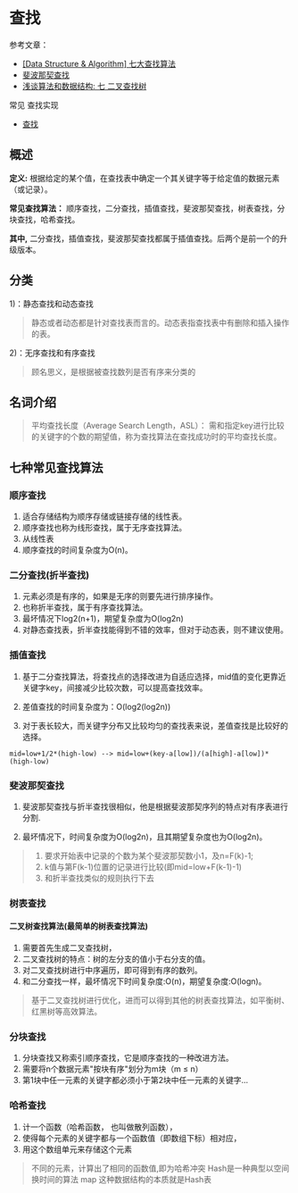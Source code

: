 # 查找

参考文章： 

- [[Data Structure & Algorithm] 七大查找算法](http://www.cnblogs.com/maybe2030/p/4715035.html)
- [斐波那契查找](http://blog.csdn.net/cdu09/article/details/23122623)
- [浅谈算法和数据结构: 七 二叉查找树](http://www.cnblogs.com/yangecnu/p/Introduce-Binary-Search-Tree.html)

常见 查找实现

- [查找](https://github.com/BoBoMEe/JavaNote/blob/master/data_structures_algorithms/src/main/java/com/bobomee/android/data_structures_algorithms/find/)

## 概述

**定义:** 根据给定的某个值，在查找表中确定一个其关键字等于给定值的数据元素（或记录）。

**常见查找算法：** 顺序查找，二分查找，插值查找，斐波那契查找，树表查找，分块查找，哈希查找。

**其中,** 二分查找，插值查找，斐波那契查找都属于插值查找。后两个是前一个的升级版本。

## 分类

1)：静态查找和动态查找
> 静态或者动态都是针对查找表而言的。动态表指查找表中有删除和插入操作的表。

2)：无序查找和有序查找
> 顾名思义，是根据被查找数列是否有序来分类的

## 名词介绍

> 平均查找长度（Average Search Length，ASL）：
需和指定key进行比较的关键字的个数的期望值，称为查找算法在查找成功时的平均查找长度。

## 七种常见查找算法

### 顺序查找 

1. 适合存储结构为顺序存储或链接存储的线性表。
2. 顺序查找也称为线形查找，属于无序查找算法。
3. 从线性表
4. 顺序查找的时间复杂度为O(n)。

### 二分查找(折半查找)

1. 元素必须是有序的，如果是无序的则要先进行排序操作。
2. 也称折半查找，属于有序查找算法。
3. 最坏情况下log2(n+1)，期望复杂度为O(log2n)
4. 对静态查找表，折半查找能得到不错的效率，但对于动态表，则不建议使用。

### 插值查找

1. 基于二分查找算法，将查找点的选择改进为自适应选择，mid值的变化更靠近关键字key，间接减少比较次数，可以提高查找效率。

2. 差值查找的时间复杂度为：O(log2(log2n))
3. 对于表长较大，而关键字分布又比较均匀的查找表来说，差值查找是比较好的选择。

```
mid=low+1/2*(high-low) --> mid=low+(key-a[low])/(a[high]-a[low])*(high-low)
```

### 斐波那契查找

1. 斐波那契查找与折半查找很相似，他是根据斐波那契序列的特点对有序表进行分割.

2. 最坏情况下，时间复杂度为O(log2n)，且其期望复杂度也为O(log2n)。

> 1. 要求开始表中记录的个数为某个斐波那契数小1，及n=F(k)-1;
> 2. k值与第F(k-1)位置的记录进行比较(即mid=low+F(k-1)-1)
> 3. 和折半查找类似的规则执行下去

### 树表查找

#### 二叉树查找算法(最简单的树表查找算法)

1. 需要首先生成二叉查找树，
2. 二叉查找树的特点：树的左分支的值小于右分支的值。
3. 对二叉查找树进行中序遍历，即可得到有序的数列。
4. 和二分查找一样，最坏情况下时间复杂度:O(n)，期望复杂度:O(logn)。

> 基于二叉查找树进行优化，进而可以得到其他的树表查找算法，如平衡树、红黑树等高效算法。

### 分块查找

1. 分块查找又称索引顺序查找，它是顺序查找的一种改进方法。
2. 需要将n个数据元素"按块有序"划分为m块（m ≤ n）
3. 第1块中任一元素的关键字都必须小于第2块中任一元素的关键字...

### 哈希查找 

1. 计一个函数（哈希函数， 也叫做散列函数），
2. 使得每个元素的关键字都与一个函数值（即数组下标）相对应，
3. 用这个数组单元来存储这个元素

> 不同的元素，计算出了相同的函数值,即为哈希冲突
> Hash是一种典型以空间换时间的算法
> map 这种数据结构的本质就是Hash表


